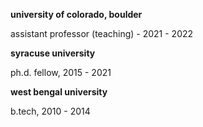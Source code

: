 **university of colorado, boulder**

assistant professor (teaching) - 2021 - 2022

**syracuse university**

ph.d. fellow, 2015 - 2021

**west bengal university**

b.tech, 2010 - 2014
